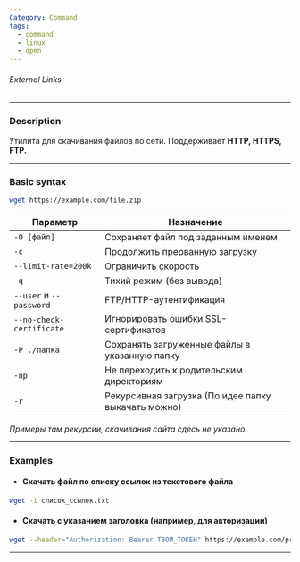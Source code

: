 ```yaml
---
Category: Command
tags:
  - command
  - linux
  - open
---
```

###### External Links

---
### Description
Утилита для скачивания файлов по сети. Поддерживает **HTTP,  HTTPS, FTP.**

---
### Basic syntax
```bash
wget https://example.com/file.zip
```

| Параметр                 | Назначение                                          |
| ------------------------ | --------------------------------------------------- |
| `-O [файл]`              | Сохраняет файл под заданным именем                  |
| `-c`                     | Продолжить прерванную загрузку                      |
| `--limit-rate=200k`      | Ограничить скорость                                 |
| `-q`                     | Тихий режим (без вывода)                            |
| `--user` и `--password`  | FTP/HTTP-аутентификация                             |
| `--no-check-certificate` | Игнорировать ошибки SSL-сертификатов                |
| `-P ./папка`             | Сохранять загруженные файлы в указанную папку       |
| `-np`                    | Не переходить к родительским директориям            |
| `-r`                     | Рекурсивная загрузка (По идее папку выкачать можно) |
*Примеры там рекурсии, скачивания сайта сдесь не указано.*


---
### Examples
- #### Скачать файл по списку ссылок из текстового файла
```bash
wget -i список_ссылок.txt
```

- #### Скачать с указанием заголовка (например, для авторизации)
```bash
wget --header="Authorization: Bearer ТВОЙ_ТОКЕН" https://example.com/private-file
```

---


